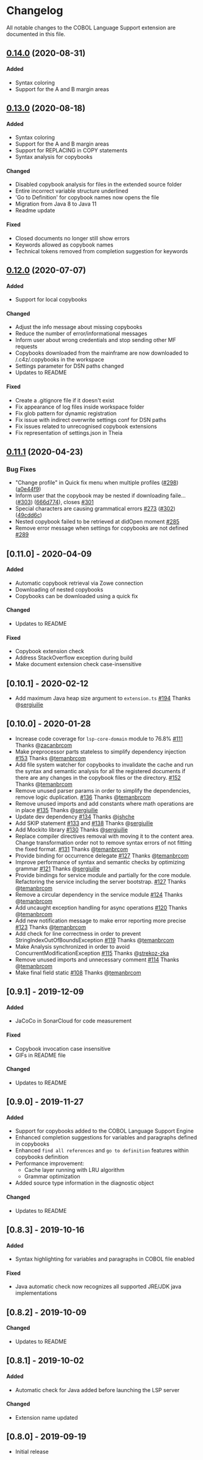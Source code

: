 # Changelog
All notable changes to the COBOL Language Support extension are documented in this file.

## [0.14.0](https://github.com/eclipse/che-che4z-lsp-for-cobol/compare/0.13.0...0.14.0) (2020-08-31)

#### Added

- Syntax coloring
- Support for the A and B margin areas

## [0.13.0](https://github.com/eclipse/che-che4z-lsp-for-cobol/compare/0.12.0...0.13.0) (2020-08-18)

#### Added

- Syntax coloring
- Support for the A and B margin areas
- Support for REPLACING in COPY statements
- Syntax analysis for copybooks

#### Changed

- Disabled copybook analysis for files in the extended source folder
- Entire incorrect variable structure underlined
- 'Go to Definition' for copybook names now opens the file
- Migration from Java 8 to Java 11
- Readme update

#### Fixed

- Closed documents no longer still show errors
- Keywords allowed as copybook names
- Technical tokens removed from completion suggestion for keywords

## [0.12.0](https://github.com/eclipse/che-che4z-lsp-for-cobol/compare/0.11.1...0.12.0) (2020-07-07)

#### Added

- Support for local copybooks

#### Changed

- Adjust the info message about missing copybooks
- Reduce the number of error/informational messages
- Inform user about wrong credentials and stop sending other MF requests
- Copybooks downloaded from the mainframe are now downloaded to /.c4z/.copybooks in the workspace
- Settings parameter for DSN paths changed
- Updates to README

#### Fixed

- Create a .gitignore file if it doesn't exist
- Fix appearance of log files inside workspace folder
- Fix glob pattern for dynamic registration
- Fix issue with indirect overwrite settings conf for DSN paths
- Fix issues related to unrecognised copybook extensions
- Fix representation of settings.json in Theia

## [0.11.1](https://github.com/eclipse/che-che4z-lsp-for-cobol/compare/0.11.0...0.11.1) (2020-04-23)

### Bug Fixes

* "Change profile" in Quick fix menu when multiple profiles ([#298](https://github.com/eclipse/che-che4z-lsp-for-cobol/issues/298)) ([a0e44f9](https://github.com/eclipse/che-che4z-lsp-for-cobol/commit/a0e44f914e0bd3c9e0a63274e3d830e4c9db0f45))
* Inform user that the copybook may be nested if downloading faile… ([#303](https://github.com/eclipse/che-che4z-lsp-for-cobol/issues/303)) ([666d774](https://github.com/eclipse/che-che4z-lsp-for-cobol/commit/666d7744f59dd1e0d0989687c5c087782471091b)), closes [#301](https://github.com/eclipse/che-che4z-lsp-for-cobol/issues/301)
* Special characters are causing grammatical errors [#273](https://github.com/eclipse/che-che4z-lsp-for-cobol/issues/273) ([#302](https://github.com/eclipse/che-che4z-lsp-for-cobol/issues/302)) ([49cdd6c](https://github.com/eclipse/che-che4z-lsp-for-cobol/commit/49cdd6c782cb10ead702151cd9bb8e4562697b97))
* Nested copybook failed to be retrieved at didOpen moment [#285](https://github.com/eclipse/che-che4z-lsp-for-cobol/issues/285)
* Remove error message when settings for copybooks are not defined [#289](https://github.com/eclipse/che-che4z-lsp-for-cobol/pull/289)

## [0.11.0] - 2020-04-09

#### Added
- Automatic copybook retrieval via Zowe connection
- Downloading of nested copybooks
- Copybooks can be downloaded using a quick fix

#### Changed
- Updates to README

#### Fixed
- Copybook extension check
- Address StackOverflow exception during build
- Make document extension check case-insensitive

## [0.10.1] - 2020-02-12

- Add maximum Java heap size argument to `extension.ts` [#194](https://github.com/eclipse/che-che4z-lsp-for-cobol/issues/194) Thanks @[sergiuilie](https://github.com/sergiuilie)

## [0.10.0] - 2020-01-28

- Increase code coverage for `lsp-core-domain` module to 76.8% [#111](https://github.com/eclipse/che-che4z-lsp-for-cobol/pull/111) Thanks @[zacanbrcom](https://github.com/zacanbrcom)
- Make preprocessor parts stateless to simplify dependency injection [#153](https://github.com/eclipse/che-che4z-lsp-for-cobol/pull/153) Thanks @[temanbrcom](https://github.com/temanbrcom)
- Add file system watcher for copybooks to invalidate the cache and run the syntax and semantic analysis for all the registered documents if there are any changes in the copybook files or the directory. [#152](https://github.com/eclipse/che-che4z-lsp-for-cobol/pull/152) Thanks @[temanbrcom](https://github.com/temanbrcom)
- Remove unused parser params in order to simplify the dependencies, remove logic duplication. [#136](https://github.com/eclipse/che-che4z-lsp-for-cobol/pull/136) Thanks @[temanbrcom](https://github.com/temanbrcom)
- Remove unused imports and add constants where math operations are in place [#135](https://github.com/eclipse/che-che4z-lsp-for-cobol/pull/135) Thanks @[sergiuilie](https://github.com/sergiuilie)
- Update dev dependency [#134](https://github.com/eclipse/che-che4z-lsp-for-cobol/pull/134) Thanks @[ishche](https://github.com/ishche)
- Add SKIP statement [#133](https://github.com/eclipse/che-che4z-lsp-for-cobol/pull/133) and [#138](https://github.com/eclipse/che-che4z-lsp-for-cobol/pull/138) Thanks @[sergiuilie](https://github.com/sergiuilie)
- Add Mockito library [#130](https://github.com/eclipse/che-che4z-lsp-for-cobol/pull/130) Thanks @[sergiuilie](https://github.com/sergiuilie)
- Replace compiler directives removal with moving it to the content area. Change transformation order not to remove syntax errors of not fitting the fixed format. [#131](https://github.com/eclipse/che-che4z-lsp-for-cobol/pull/131) Thanks @[temanbrcom](https://github.com/temanbrcom)
- Provide binding for occurrence delegate [#127](https://github.com/eclipse/che-che4z-lsp-for-cobol/pull/127) Thanks @[temanbrcom](https://github.com/temanbrcom)
- Improve performance of syntax and semantic checks by optimizing grammar [#121](https://github.com/eclipse/che-che4z-lsp-for-cobol/pull/121) Thanks @[sergiuilie](https://github.com/sergiuilie)
- Provide bindings for service module and partially for the core module. Refactoring the service including the server bootstrap. [#127](https://github.com/eclipse/che-che4z-lsp-for-cobol/pull/127) Thanks @[temanbrcom](https://github.com/temanbrcom)
- Remove a circular dependency in the service module [#124](https://github.com/eclipse/che-che4z-lsp-for-cobol/pull/124) Thanks @[temanbrcom](https://github.com/temanbrcom)
- Add uncaught exception handling for async operations [#120](https://github.com/eclipse/che-che4z-lsp-for-cobol/pull/120) Thanks @[temanbrcom](https://github.com/temanbrcom)
- Add new notification message to make error reporting more precise [#123](https://github.com/eclipse/che-che4z-lsp-for-cobol/pull/123) Thanks @[temanbrcom](https://github.com/temanbrcom)
- Add check for line correctness in order to prevent StringIndexOutOfBoundsException [#119](https://github.com/eclipse/che-che4z-lsp-for-cobol/pull/119) Thanks @[temanbrcom](https://github.com/temanbrcom)
- Make Analysis synchronized in order to avoid ConcurrentModificationException [#115](https://github.com/eclipse/che-che4z-lsp-for-cobol/pull/115) Thanks @[strekoz-zka](https://github.com/strekoz-zka)
- Remove unused imports and unnecessary comment [#114](https://github.com/eclipse/che-che4z-lsp-for-cobol/pull/114) Thanks @[temanbrcom](https://github.com/temanbrcom)
- Make final field static [#108](https://github.com/eclipse/che-che4z-lsp-for-cobol/pull/108) Thanks @[temanbrcom](https://github.com/temanbrcom)

## [0.9.1] - 2019-12-09

#### Added
- JaCoCo in SonarCloud for code measurement

#### Fixed
- Copybook invocation case insensitive
- GIFs in README file

#### Changed
- Updates to README

## [0.9.0] - 2019-11-27

#### Added
- Support for copybooks added to the COBOL Language Support Engine
- Enhanced completion suggestions for variables and paragraphs defined in copybooks
- Enhanced ```find all references``` and ```go to definition``` features within copybooks definition
- Performance improvement:
    - Cache layer running with LRU algorithm
    - Grammar optimization
- Added source type information in the diagnostic object

#### Changed
- Updates to README

## [0.8.3] - 2019-10-16

#### Added
- Syntax highlighting for variables and paragraphs in COBOL file enabled

#### Fixed
- Java automatic check now recognizes all supported JRE/JDK java implementations

## [0.8.2] - 2019-10-09

#### Changed
- Updates to README

## [0.8.1] - 2019-10-02

#### Added
- Automatic check for Java added before launching the LSP server

#### Changed
- Extension name updated

## [0.8.0] - 2019-09-19

- Initial release
